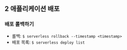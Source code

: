 ## 2 애플리케이션 배포

### 배포 롤백하기
- 롤백: `$ serverless rollback --timestamp <timestamp>`
- 배포 목록: `$ serverless deploy list`
